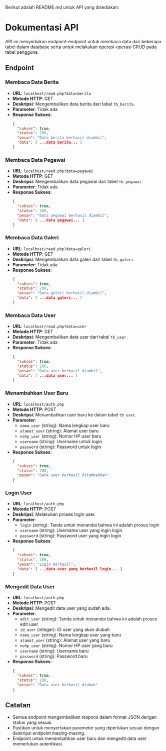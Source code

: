 Berikut adalah README.md untuk API yang disediakan:

# Dokumentasi API

API ini menyediakan endpoint-endpoint untuk membaca data dari beberapa tabel dalam database serta untuk melakukan operasi-operasi CRUD pada tabel pengguna.

## Endpoint

### Membaca Data Berita

- **URL**: `localhost/read.php?data=berita`
- **Metode HTTP**: GET
- **Deskripsi**: Mengembalikan data berita dari tabel `tb_berita`.
- **Parameter**: Tidak ada
- **Response Sukses**:
  ```json
  {
    "sukses": true,
    "status": 200,
    "pesan": "Data berita berhasil diambil",
    "data": [ ...data berita... ]
  }
  ```

### Membaca Data Pegawai

- **URL**: `localhost/read.php?data=pegawai`
- **Metode HTTP**: GET
- **Deskripsi**: Mengembalikan data pegawai dari tabel `tb_pegawai`.
- **Parameter**: Tidak ada
- **Response Sukses**:
  ```json
  {
    "sukses": true,
    "status": 200,
    "pesan": "Data pegawai berhasil diambil",
    "data": [ ...data pegawai... ]
  }
  ```

### Membaca Data Galeri

- **URL**: `localhost/read.php?data=galeri`
- **Metode HTTP**: GET
- **Deskripsi**: Mengembalikan data galeri dari tabel `tb_galeri`.
- **Parameter**: Tidak ada
- **Response Sukses**:
  ```json
  {
    "sukses": true,
    "status": 200,
    "pesan": "Data galeri berhasil diambil",
    "data": [ ...data galeri... ]
  }
  ```

### Membaca Data User

- **URL**: `localhost/read.php?data=user`
- **Metode HTTP**: GET
- **Deskripsi**: Mengembalikan data user dari tabel `tb_user`.
- **Parameter**: Tidak ada
- **Response Sukses**:
  ```json
  {
    "sukses": true,
    "status": 200,
    "pesan": "Data user berhasil diambil",
    "data": [ ...data user... ]
  }
  ```

### Menambahkan User Baru

- **URL**: `localhost/auth.php`
- **Metode HTTP**: POST
- **Deskripsi**: Menambahkan user baru ke dalam tabel `tb_user`.
- **Parameter**:
  - `nama_user` (string): Nama lengkap user baru
  - `alamat_user` (string): Alamat user baru
  - `nohp_user` (string): Nomor HP user baru
  - `username` (string): Username untuk login
  - `password` (string): Password untuk login
- **Response Sukses**:
  ```json
  {
    "sukses": true,
    "status": 200,
    "pesan": "Data user berhasil ditambahkan"
  }
  ```

### Login User

- **URL**: `localhost/auth.php`
- **Metode HTTP**: POST
- **Deskripsi**: Melakukan proses login user.
- **Parameter**:
  - `login` (string): Tanda untuk menandai bahwa ini adalah proses login
  - `username` (string): Username user yang ingin login
  - `password` (string): Password user yang ingin login
- **Response Sukses**:
  ```json
  {
    "sukses": true,
    "status": 200,
    "pesan": "Login berhasil",
    "data": { ...data user yang berhasil login... }
  }
  ```

### Mengedit Data User

- **URL**: `localhost/auth.php`
- **Metode HTTP**: POST
- **Deskripsi**: Mengedit data user yang sudah ada.
- **Parameter**:
  - `edit_user` (string): Tanda untuk menandai bahwa ini adalah proses edit user
  - `id_user` (integer): ID user yang akan diubah
  - `nama_user` (string): Nama lengkap user yang baru
  - `alamat_user` (string): Alamat user yang baru
  - `nohp_user` (string): Nomor HP user yang baru
  - `username` (string): Username baru
  - `password` (string): Password baru
- **Response Sukses**:
  ```json
  {
    "sukses": true,
    "status": 200,
    "pesan": "Data user berhasil diubah"
  }
  ```

## Catatan

- Semua endpoint mengembalikan respons dalam format JSON dengan status yang sesuai.
- Pastikan untuk menyertakan parameter yang diperlukan sesuai dengan deskripsi endpoint masing-masing.
- Endpoint untuk menambahkan user baru dan mengedit data user memerlukan autentikasi.